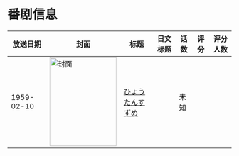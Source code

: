 # 番剧信息

|放送日期|封面|标题|日文标题|话数|评分|评分人数|
|---|---|---|---|---|---|---|
|1959-02-10|<img src="https://lain.bgm.tv/pic/cover/c/c6/38/532742_jWkX4.jpg" alt="封面" style="width:150px;height:200px;object-fit:cover;">|[ひょうたんすずめ](https://bangumi.tv/subject/532742)||未知|||

